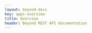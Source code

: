 ```yaml
---
layout: beyond-docs
key: apps-overview
title: Overview
header: Beyond REST API documentation
---
```


